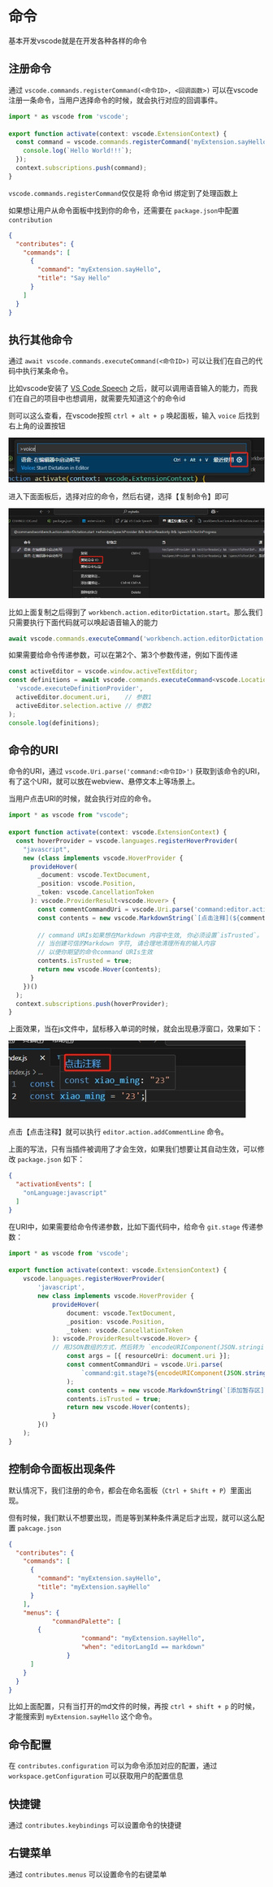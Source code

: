 # 命令

基本开发vscode就是在开发各种各样的命令

## 注册命令

通过 `vscode.commands.registerCommand(<命令ID>, <回调函数>)` 可以在vscode注册一条命令，当用户选择命令的时候，就会执行对应的回调事件。

```typescript
import * as vscode from 'vscode';

export function activate(context: vscode.ExtensionContext) {
  const command = vscode.commands.registerCommand('myExtension.sayHello', () => {
    console.log(`Hello World!!!`);
  });
  context.subscriptions.push(command);
}
```

`vscode.commands.registerCommand`仅仅是将 命令id 绑定到了处理函数上

如果想让用户从命令面板中找到你的命令，还需要在 `package.json`中配置`contribution`

```json
{
  "contributes": {
    "commands": [
      {
        "command": "myExtension.sayHello",
        "title": "Say Hello"
      }
    ]
  }
}
```

## 执行其他命令

通过 `await vscode.commands.executeCommand(<命令ID>)` 可以让我们在自己的代码中执行某条命令。

比如vscode安装了 [VS Code Speech](https://marketplace.visualstudio.com/items?itemName=ms-vscode.vscode-speech) 之后，就可以调用语音输入的能力，而我们在自己的项目中也想调用，就需要先知道这个的命令id

则可以这么查看，在vscode按照 `ctrl + alt + p` 唤起面板，输入 `voice` 后找到右上角的设置按钮

![](./img/voice-1.png)

进入下面面板后，选择对应的命令，然后右键，选择【复制命令】即可

![](./img/voice-2.png)

比如上面复制之后得到了 `workbench.action.editorDictation.start`。那么我们只需要执行下面代码就可以唤起语音输入的能力

```js
await vscode.commands.executeCommand('workbench.action.editorDictation.start')
```

如果需要给命令传递参数，可以在第2个、第3个参数传递，例如下面传递

```ts
const activeEditor = vscode.window.activeTextEditor;
const definitions = await vscode.commands.executeCommand<vscode.Location[]>(
  'vscode.executeDefinitionProvider',
  activeEditor.document.uri,    // 参数1
  activeEditor.selection.active // 参数2
);
console.log(definitions);
```

## 命令的URI

命令的URI，通过 `vscode.Uri.parse('command:<命令ID>')` 获取到该命令的URI，有了这个URI，就可以放在webview、悬停文本上等场景上。

当用户点击URI的时候，就会执行对应的命令。

```ts
import * as vscode from "vscode";

export function activate(context: vscode.ExtensionContext) {
  const hoverProvider = vscode.languages.registerHoverProvider(
    "javascript",
    new (class implements vscode.HoverProvider {
      provideHover(
        _document: vscode.TextDocument,
        _position: vscode.Position,
        _token: vscode.CancellationToken
      ): vscode.ProviderResult<vscode.Hover> {
        const commentCommandUri = vscode.Uri.parse('command:editor.action.addCommentLine');
        const contents = new vscode.MarkdownString(`[点击注释](${commentCommandUri})`); // 里面是一个markown内容

        // command URIs如果想在Markdown 内容中生效, 你必须设置`isTrusted`。
        // 当创建可信的Markdown 字符, 请合理地清理所有的输入内容
        // 以便你期望的命令command URIs生效
        contents.isTrusted = true;
        return new vscode.Hover(contents);
      }
    })()
  );
  context.subscriptions.push(hoverProvider);
}
```

上面效果，当在js文件中，鼠标移入单词的时候，就会出现悬浮窗口，效果如下：

![](./img/hover-1.png)

点击【点击注释】就可以执行 `editor.action.addCommentLine` 命令。

上面的写法，只有当插件被调用了才会生效，如果我们想要让其自动生效，可以修改 `package.json` 如下：

```json
{
  "activationEvents": [
    "onLanguage:javascript"
  ]
}
```

在URI中，如果需要给命令传递参数，比如下面代码中，给命令 `git.stage` 传递参数：

```typescript
import * as vscode from 'vscode';

export function activate(context: vscode.ExtensionContext) {
	vscode.languages.registerHoverProvider(
		'javascript',
		new class implements vscode.HoverProvider {
			provideHover(
				document: vscode.TextDocument,
				_position: vscode.Position,
				_token: vscode.CancellationToken
			): vscode.ProviderResult<vscode.Hover> {
    		// 用JSON数组的方式，然后转为 `encodeURIComponent(JSON.stringify(args))` 格式
				const args = [{ resourceUri: document.uri }]; 
				const commentCommandUri = vscode.Uri.parse(
					`command:git.stage?${encodeURIComponent(JSON.stringify(args))}`
				);
				const contents = new vscode.MarkdownString(`[添加暂存区](${commentCommandUri})`);
				contents.isTrusted = true;
				return new vscode.Hover(contents);
			}
		}()
	);
}
```

## 控制命令面板出现条件

默认情况下，我们注册的命令，都会在命名面板（`Ctrl + Shift + P`）里面出现。

但有时候，我们默认不想要出现，而是等到某种条件满足后才出现，就可以这么配置 `pakcage.json`

```json
{
  "contributes": {
    "commands": [
      {
        "command": "myExtension.sayHello",
        "title": "myExtension.sayHello"
      }
    ],
    "menus": {
			"commandPalette": [
        {
					"command": "myExtension.sayHello",
					"when": "editorLangId == markdown"
				}
      ]
    }
  }
}
```

比如上面配置，只有当打开的md文件的时候，再按 `ctrl + shift + p` 的时候，才能搜索到 `myExtension.sayHello` 这个命令。

## 命令配置
在 `contributes.configuration` 可以为命令添加对应的配置，通过 `workspace.getConfiguration` 可以获取用户的配置信息

## 快捷键
通过 `contributes.keybindings` 可以设置命令的快捷键

## 右键菜单
通过 `contributes.menus` 可以设置命令的右键菜单

